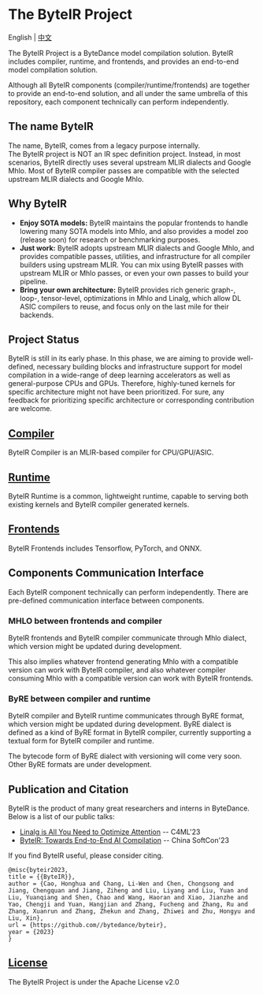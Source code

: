 # The ByteIR Project

English | [中文](README-zh_cn.md)

The ByteIR Project is a ByteDance model compilation solution.
ByteIR includes compiler, runtime, and frontends, and provides an end-to-end model compilation solution.

Although all ByteIR components (compiler/runtime/frontends) are together to provide an end-to-end solution, and 
all under the same umbrella of this repository, 
each component technically can perform independently.

## The name ByteIR
The name, ByteIR, comes from a legacy purpose internally.   
The ByteIR project is NOT an IR spec definition project. 
Instead, in most scenarios, ByteIR directly uses several upstream MLIR dialects and Google Mhlo.
Most of ByteIR compiler passes are compatible with the selected upstream MLIR dialects and Google Mhlo.

## Why ByteIR
* **Enjoy SOTA models:**
ByteIR maintains the popular frontends to handle lowering many SOTA models into Mhlo, and also provides a model zoo (release soon) for research or benchmarking purposes. 
* **Just work:**
ByteIR adopts upstream MLIR dialects and Google Mhlo, and provides compatible passes, utilities, and infrastructure for all compiler builders using upstream MLIR. You can mix using ByteIR passes with upstream MLIR or Mhlo passes, or even your own passes to build your pipeline.  
* **Bring your own architecture:**
ByteIR provides rich generic graph-, loop-, tensor-level, optimizations in Mhlo and Linalg, which allow DL ASIC compilers to reuse, and focus only on the last mile for their backends.  

## Project Status
ByteIR is still in its early phase. 
In this phase, we are aiming to provide well-defined, necessary building blocks and infrastructure support for model compilation in a wide-range of deep learning accelerators as well as general-purpose CPUs and GPUs.
Therefore, highly-tuned kernels for specific architecture might not have been prioritized. 
For sure, any feedback for prioritizing specific architecture or corresponding contribution are welcome.

## [Compiler](compiler/README.md)

ByteIR Compiler is an MLIR-based compiler for CPU/GPU/ASIC.

## [Runtime](runtime/README.md)

ByteIR Runtime is a common, lightweight runtime, capable to serving both existing kernels and ByteIR compiler generated kernels.

## [Frontends](frontends/README.md)

ByteIR Frontends includes Tensorflow, PyTorch, and ONNX.


## Components Communication Interface
Each ByteIR component technically can perform independently.
There are pre-defined communication interface between components.

### MHLO between frontends and compiler
ByteIR frontends and ByteIR compiler communicate through Mhlo dialect, which version might be updated during development.

This also implies whatever frontend generating Mhlo with a compatible version can work with ByteIR compiler, and also whatever compiler consuming Mhlo with a compatible version can work with ByteIR frontends.

### ByRE between compiler and runtime

ByteIR compiler and ByteIR runtime communicates through ByRE format, which version might be updated during development.
ByRE dialect is defined as a kind of ByRE format in ByteIR compiler, 
currently supporting a textual form for ByteIR compiler and runtime.

The bytecode form of ByRE dialect with versioning will come very soon.
Other ByRE formats are under development.


## Publication and Citation

ByteIR is the product of many great researchers and interns in ByteDance. Below is a list of our public talks:

* [Linalg is All You Need to Optimize Attention](talks/c4ml23_poster.pdf) -- C4ML'23
* [ByteIR: Towards End-to-End AI Compilation](talks/ChinaSoftCon-ByteIR.pdf) -- China SoftCon'23


If you find ByteIR useful, please consider citing.
``` 
@misc{byteir2023,
title = {{ByteIR}},
author = {Cao, Honghua and Chang, Li-Wen and Chen, Chongsong and Jiang, Chengquan and Jiang, Ziheng and Liu, Liyang and Liu, Yuan and Liu, Yuanqiang and Shen, Chao and Wang, Haoran and Xiao, Jianzhe and Yao, Chengji and Yuan, Hangjian and Zhang, Fucheng and Zhang, Ru and Zhang, Xuanrun and Zhang, Zhekun and Zhang, Zhiwei and Zhu, Hongyu and Liu, Xin},
url = {https://github.com//bytedance/byteir},
year = {2023}
}
```

## [License](LICENSE)

The ByteIR Project is under the Apache License v2.0
